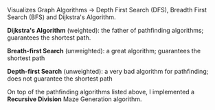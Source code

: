 Visualizes Graph Algorithms -> Depth First Search (DFS), Breadth First Search (BFS) and Dijkstra's Algorithm.

**Dijkstra's Algorithm** (weighted): the father of pathfinding algorithms; guarantees the shortest path.

**Breath-first Search** (unweighted): a great algorithm; guarantees the shortest path

**Depth-first Search** (unweighted): a very bad algorithm for pathfinding; does not guarantee the shortest path

On top of the pathfinding algorithms listed above, I implemented a **Recursive Division** Maze Generation algorithm.


